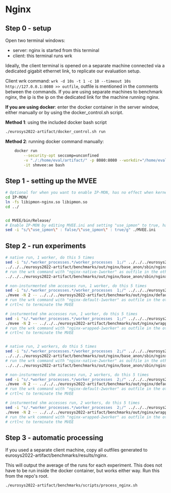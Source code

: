 # Nginx

## Step 0 - setup

Open two terminal windows: 
- server: nginx is started from this terminal
- client: this terminal runs wrk

Ideally, the client terminal is opened on a separate machine connected via a dedicated gigabit ethernet link, to
replicate our evaluation setup.

Client wrk command: `wrk -d 10s -t 1 -c 10 --timeout 10s http://127.0.0.1:8080 >> outfile`, outfile is mentioned in the
comments between the commands. If you are using separate machines to benchmark nginx, the ip is the ip on the dedicated
link for the machine running nginx.

**If you are using docker**: enter the docker container in the server window, either manually or by using the
docker_control.sh script.

**Method 1**: using the included docker bash script

```bash
./eurosys2022-artifact/docker_control.sh run
```

**Method 2**: running docker command manually:

```bash
    docker run                                                                     \
        --security-opt seccomp=unconfined                                          \
        -v "./:/home/eval/artifact/" -p 8080:8080 --workdir="/home/eval/artifact/" \
        -it shmvee:ae bash
```

## Step 1 - setting up the MVEE

```bash
# Optional for when you want to enable IP-MON, has no effect when kernel is not IP-MON enabled.
cd IP-MON/
ln -fs libipmon-nginx.so libipmon.so
cd ../


cd MVEE/bin/Release/
# Enable IP-MON by editing MVEE.ini and setting "use_ipmon" to true, has no effect when kernel is not IP-MON enabled.
sed -i "s/\"use_ipmon\" : false/\"use_ipmon\" : true/g" ./MVEE.ini
```

## Step 2 - run experiments

```bash
# native run, 1 worker, do this 5 times
sed -i "s/.*worker_processes.*/worker_processes  1;/" ../../../eurosys2022-artifact/benchmarks/nginx/conf/nginx.conf
../../../eurosys2022-artifact/benchmarks/out/nginx/base_anon/sbin/nginx
# run the wrk command with "nginx-native-1worker" as outfile in the other terminal and wait for the results
../../../eurosys2022-artifact/benchmarks/out/nginx/base_anon/sbin/nginx -s stop

# non-insturmented shm accesses run, 1 worker, do this 5 times
sed -i "s/.*worker_processes.*/worker_processes  1;/" ../../../eurosys2022-artifact/benchmarks/nginx/conf/nginx.conf
./mvee -N 2 -- ../../../eurosys2022-artifact/benchmarks/out/nginx/default_anon/sbin/nginx
# run the wrk command with "nginx-default-1worker" as outfile in the other terminal and wait for the results
# crtl+c to terminate the MVEE

# insturmented shm accesses run, 1 worker, do this 5 times
sed -i "s/.*worker_processes.*/worker_processes  1;/" ../../../eurosys2022-artifact/benchmarks/nginx/conf/nginx.conf
./mvee -N 2 -- ../../../eurosys2022-artifact/benchmarks/out/nginx/wrapped_anon/sbin/nginx
# run the wrk command with "nginx-wrapped-1worker" as outfile in the other terminal and wait for the results
# crtl+c to terminate the MVEE


# native run, 2 workers, do this 5 times
sed -i "s/.*worker_processes.*/worker_processes  2;/" ../../../eurosys2022-artifact/benchmarks/nginx/conf/nginx.conf
../../../eurosys2022-artifact/benchmarks/out/nginx/base_anon/sbin/nginx
# run the wrk command with "nginx-native-2worker" as outfile in the other terminal and wait for the results
../../../eurosys2022-artifact/benchmarks/out/nginx/base_anon/sbin/nginx -s stop

# non-insturmented shm accesses run, 2 workers, do this 5 times
sed -i "s/.*worker_processes.*/worker_processes  2;/" ../../../eurosys2022-artifact/benchmarks/nginx/conf/nginx.conf
./mvee -N 2 -- ../../../eurosys2022-artifact/benchmarks/out/nginx/default_anon/sbin/nginx
# run the wrk command with "nginx-default-2worker" as outfile in the other terminal and wait for the results
# crtl+c to terminate the MVEE

# insturmented shm accesses run, 2 workers, do this 5 times
sed -i "s/.*worker_processes.*/worker_processes  2;/" ../../../eurosys2022-artifact/benchmarks/nginx/conf/nginx.conf
./mvee -N 2 -- ../../../eurosys2022-artifact/benchmarks/out/nginx/wrapped_anon/sbin/nginx
# run the wrk command with "nginx-wrapped-2worker" as outfile in the other terminal and wait for the results
# crtl+c to terminate the MVEE
```

## Step 3 - automatic processing

If you used a separate client machine, copy all outfiles generated to eurosys2022-artifact/benchmarks/results/nginx.

This will output the average of the runs for each experiment. This does not have to be run inside the docker container,
but works either way. Run this from the repo's root.

```bash
./eurosys2022-artifact/benchmarks/scripts/process_nginx.sh
```